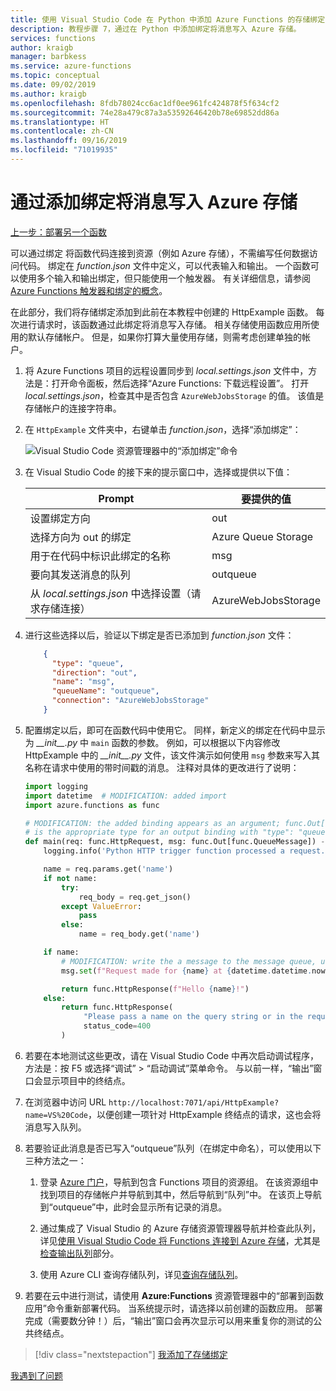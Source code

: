 ```yaml
---
title: 使用 Visual Studio Code 在 Python 中添加 Azure Functions 的存储绑定
description: 教程步骤 7，通过在 Python 中添加绑定将消息写入 Azure 存储。
services: functions
author: kraigb
manager: barbkess
ms.service: azure-functions
ms.topic: conceptual
ms.date: 09/02/2019
ms.author: kraigb
ms.openlocfilehash: 8fdb78024cc6ac1df0ee961fc424878f5f634cf2
ms.sourcegitcommit: 74e28a479c87a3a53592646420b78e69852dd86a
ms.translationtype: HT
ms.contentlocale: zh-CN
ms.lasthandoff: 09/16/2019
ms.locfileid: "71019935"
---
```

# <a name="add-a-binding-to-write-messages-to-azure-storage"></a>通过添加绑定将消息写入 Azure 存储

[上一步：部署另一个函数](tutorial-vs-code-serverless-python-06.md)

可以通过绑定  将函数代码连接到资源（例如 Azure 存储），不需编写任何数据访问代码。 绑定在 *function.json* 文件中定义，可以代表输入和输出。 一个函数可以使用多个输入和输出绑定，但只能使用一个触发器。 有关详细信息，请参阅 [Azure Functions 触发器和绑定的概念](/azure/azure-functions/functions-triggers-bindings.md)。

在此部分，我们将存储绑定添加到此前在本教程中创建的 HttpExample 函数。 每次进行请求时，该函数通过此绑定将消息写入存储。 相关存储使用函数应用所使用的默认存储帐户。 但是，如果你打算大量使用存储，则需考虑创建单独的帐户。

1. 将 Azure Functions 项目的远程设置同步到 *local.settings.json* 文件中，方法是：打开命令面板，然后选择“Azure Functions:  下载远程设置”。 打开 *local.settings.json*，检查其中是否包含 `AzureWebJobsStorage` 的值。 该值是存储帐户的连接字符串。

1. 在 `HttpExample` 文件夹中，右键单击 *function.json*，选择“添加绑定”： 

    ![Visual Studio Code 资源管理器中的“添加绑定”命令](media/tutorial-vs-code-serverless-python/add-binding-command.png)

1. 在 Visual Studio Code 的接下来的提示窗口中，选择或提供以下值：

    | Prompt | 要提供的值 |
    | --- | --- |
    | 设置绑定方向 | out |
    | 选择方向为 out 的绑定 | Azure Queue Storage |
    | 用于在代码中标识此绑定的名称 | msg |
    | 要向其发送消息的队列 | outqueue |
    | 从 *local.settings.json* 中选择设置（请求存储连接） | AzureWebJobsStorage |

1. 进行这些选择以后，验证以下绑定是否已添加到 *function.json* 文件：

    ```json
        {
          "type": "queue",
          "direction": "out",
          "name": "msg",
          "queueName": "outqueue",
          "connection": "AzureWebJobsStorage"
        }
    ```

1. 配置绑定以后，即可在函数代码中使用它。 同样，新定义的绑定在代码中显示为 *\_\_init\_\_.py* 中 `main` 函数的参数。 例如，可以根据以下内容修改 HttpExample 中的 *\_\_init\_\_.py* 文件，该文件演示如何使用 `msg` 参数来写入其名称在请求中使用的带时间戳的消息。 注释对具体的更改进行了说明：

    ```python
    import logging
    import datetime  # MODIFICATION: added import
    import azure.functions as func

    # MODIFICATION: the added binding appears as an argument; func.Out[func.QueueMessage]
    # is the appropriate type for an output binding with "type": "queue" (in function.json).
    def main(req: func.HttpRequest, msg: func.Out[func.QueueMessage]) -> func.HttpResponse:
        logging.info('Python HTTP trigger function processed a request.')

        name = req.params.get('name')
        if not name:
            try:
                req_body = req.get_json()
            except ValueError:
                pass
            else:
                name = req_body.get('name')

        if name:
            # MODIFICATION: write the a message to the message queue, using msg.set
            msg.set(f"Request made for {name} at {datetime.datetime.now()}")

            return func.HttpResponse(f"Hello {name}!")
        else:
            return func.HttpResponse(
                 "Please pass a name on the query string or in the request body",
                 status_code=400
            )
    ```

1. 若要在本地测试这些更改，请在 Visual Studio Code 中再次启动调试程序，方法是：按 F5 或选择“调试”   >   “启动调试”菜单命令。 与以前一样，“输出”窗口会显示项目中的终结点。 

1. 在浏览器中访问 URL `http://localhost:7071/api/HttpExample?name=VS%20Code`，以便创建一项针对 HttpExample 终结点的请求，这也会将消息写入队列。

1. 若要验证此消息是否已写入“outqueue”队列（在绑定中命名），可以使用以下三种方法之一：

    1. 登录 [Azure 门户](https://portal.azure.com)，导航到包含 Functions 项目的资源组。 在该资源组中找到项目的存储帐户并导航到其中，然后导航到“队列”中。  在该页上导航到“outqueue”中，此时会显示所有记录的消息。

    1. 通过集成了 Visual Studio 的 Azure 存储资源管理器导航并检查此队列，详见[使用 Visual Studio Code 将 Functions 连接到 Azure 存储](/azure/azure-functions/functions-add-output-binding-storage-queue-vs-code.md)，尤其是[检查输出队列](/azure/azure-functions/functions-add-output-binding-storage-queue-vs-code.md#examine-the-output-queue)部分。

    1. 使用 Azure CLI 查询存储队列，详见[查询存储队列](/azure/azure-functions/functions-add-output-binding-storage-queue-python.md#query-the-storage-queue)。

1. 若要在云中进行测试，请使用  **Azure:Functions** 资源管理器中的“部署到函数应用”命令重新部署代码。 当系统提示时，请选择以前创建的函数应用。 部署完成（需要数分钟！）后，“输出”窗口会再次显示可以用来重复你的测试的公共终结点。 

> [!div class="nextstepaction"]
> [我添加了存储绑定](tutorial-vs-code-serverless-python-08.md)

[我遇到了问题](https://www.research.net/r/PWZWZ52?tutorial=python-functions-extension&step=07-storage-binding)
